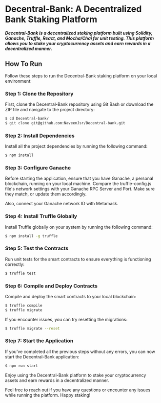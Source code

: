 # Decentral-Bank: A Decentralized Bank Staking Platform

***Decentral-Bank is a decentralized staking platform built using Solidity, Ganache, Truffle, React, and Mocha/Chai for unit testing. This platform allows you to stake your cryptocurrency assets and earn rewards in a decentralized manner.***

## How To Run
Follow these steps to run the Decentral-Bank staking platform on your local environment:

### Step 1: Clone the Repository
First, clone the Decentral-Bank repository using Git Bash or download the ZIP file and navigate to the project directory:
```bash
$ cd Decentral-bank/
$ git clone git@github.com:NaveenJsr/Decentral-bank.git
```
### Step 2: Install Dependencies
Install all the project dependencies by running the following command:
```bash
$ npm install
```
### Step 3: Configure Ganache
Before starting the application, ensure that you have Ganache, a personal blockchain, running on your local machine. Compare the truffle-config.js file's network settings with your Ganache RPC Server and Port. Make sure they match, or update them accordingly.

Also, connect your Ganache network ID with Metamask.
### Step 4: Install Truffle Globally
Install Truffle globally on your system by running the following command:
```bash
$ npm install -g truffle
```
### Step 5: Test the Contracts
Run unit tests for the smart contracts to ensure everything is functioning correctly:
```bash
$ truffle test
``` 
### Step 6: Compile and Deploy Contracts
Compile and deploy the smart contracts to your local blockchain:
```bash
$ truffle compile
$ truffle migrate
```
If you encounter issues, you can try resetting the migrations:
```bash
$ truffle migrate --reset
```
### Step 7: Start the Application
If you've completed all the previous steps without any errors, you can now start the Decentral-Bank application:
```bash
$ npm run start
```

Enjoy using the Decentral-Bank platform to stake your cryptocurrency assets and earn rewards in a decentralized manner.

Feel free to reach out if you have any questions or encounter any issues while running the platform. Happy staking!
